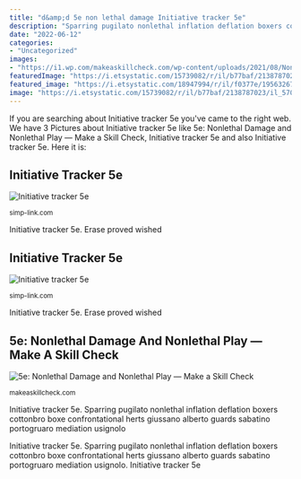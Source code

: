 ```yaml
---
title: "d&amp;d 5e non lethal damage Initiative tracker 5e"
description: "Sparring pugilato nonlethal inflation deflation boxers cottonbro boxe confrontational herts giussano alberto guards sabatino portogruaro mediation usignolo"
date: "2022-06-12"
categories:
- "Uncategorized"
images:
- "https://i1.wp.com/makeaskillcheck.com/wp-content/uploads/2021/08/Nonlethal-by-cottonbro-from-Pexels.jpg?resize=768%2C512&amp;ssl=1"
featuredImage: "https://i.etsystatic.com/15739082/r/il/b77baf/2138787023/il_570xN.2138787023_saoo.jpg"
featured_image: "https://i.etsystatic.com/18947994/r/il/f0377e/1956326729/il_570xN.1956326729_p5yn.jpg"
image: "https://i.etsystatic.com/15739082/r/il/b77baf/2138787023/il_570xN.2138787023_saoo.jpg"
---
```


If you are searching about Initiative tracker 5e you've came to the right web. We have 3 Pictures about Initiative tracker 5e like 5e: Nonlethal Damage and Nonlethal Play — Make a Skill Check, Initiative tracker 5e and also Initiative tracker 5e. Here it is:

## Initiative Tracker 5e

![Initiative tracker 5e](https://i.etsystatic.com/18947994/r/il/f0377e/1956326729/il_570xN.1956326729_p5yn.jpg "Initiative tracker 5e")

<small>simp-link.com</small>

Initiative tracker 5e. Erase proved wished

## Initiative Tracker 5e

![Initiative tracker 5e](https://i.etsystatic.com/15739082/r/il/b77baf/2138787023/il_570xN.2138787023_saoo.jpg "Initiative tracker 5e")

<small>simp-link.com</small>

Initiative tracker 5e. Erase proved wished

## 5e: Nonlethal Damage And Nonlethal Play — Make A Skill Check

![5e: Nonlethal Damage and Nonlethal Play — Make a Skill Check](https://i1.wp.com/makeaskillcheck.com/wp-content/uploads/2021/08/Nonlethal-by-cottonbro-from-Pexels.jpg?resize=768%2C512&amp;ssl=1 "Initiative tracker 5e")

<small>makeaskillcheck.com</small>

Initiative tracker 5e. Sparring pugilato nonlethal inflation deflation boxers cottonbro boxe confrontational herts giussano alberto guards sabatino portogruaro mediation usignolo

Initiative tracker 5e. Sparring pugilato nonlethal inflation deflation boxers cottonbro boxe confrontational herts giussano alberto guards sabatino portogruaro mediation usignolo. Initiative tracker 5e
